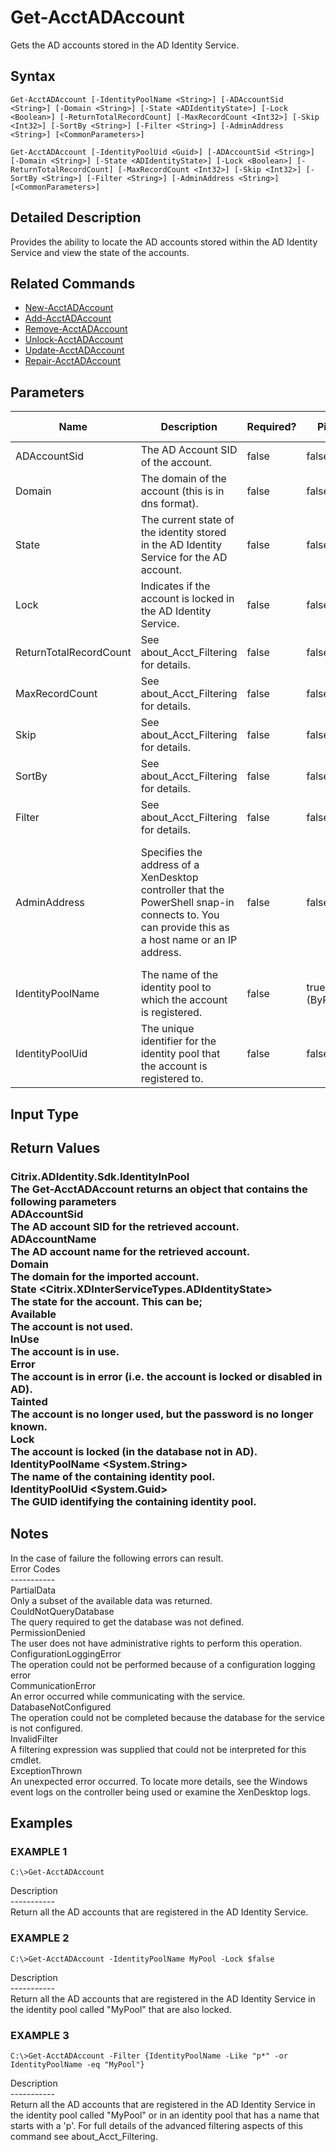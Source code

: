 ﻿# Get-AcctADAccount

   Gets the AD accounts stored in the AD Identity Service.

## Syntax
```
Get-AcctADAccount [-IdentityPoolName <String>] [-ADAccountSid <String>] [-Domain <String>] [-State <ADIdentityState>] [-Lock <Boolean>] [-ReturnTotalRecordCount] [-MaxRecordCount <Int32>] [-Skip <Int32>] [-SortBy <String>] [-Filter <String>] [-AdminAddress <String>] [<CommonParameters>]

Get-AcctADAccount [-IdentityPoolUid <Guid>] [-ADAccountSid <String>] [-Domain <String>] [-State <ADIdentityState>] [-Lock <Boolean>] [-ReturnTotalRecordCount] [-MaxRecordCount <Int32>] [-Skip <Int32>] [-SortBy <String>] [-Filter <String>] [-AdminAddress <String>] [<CommonParameters>]
```

## Detailed Description
   Provides the ability to locate the AD accounts stored within the AD Identity Service and view the state of the accounts.

## Related Commands
  * [New-AcctADAccount](New-AcctADAccount.html)
  * [Add-AcctADAccount](Add-AcctADAccount.html)
  * [Remove-AcctADAccount](Remove-AcctADAccount.html)
  * [Unlock-AcctADAccount](Unlock-AcctADAccount.html)
  * [Update-AcctADAccount](Update-AcctADAccount.html)
  * [Repair-AcctADAccount](Repair-AcctADAccount.html)
## Parameters

| Name   | Description | Required? | Pipeline Input | Default Value |
| --- | --- | --- | --- | --- |
| ADAccountSid | The AD Account SID of the account. | false | false |  |
| Domain | The domain of the account (this is in dns format). | false | false |  |
| State | The current state of the identity stored in the AD Identity Service for the AD account. | false | false |  |
| Lock | Indicates if the account is locked in the AD Identity Service. | false | false |  |
| ReturnTotalRecordCount | See about_Acct_Filtering for details. | false | false | false |
| MaxRecordCount | See about_Acct_Filtering for details. | false | false | 250 |
| Skip | See about_Acct_Filtering for details. | false | false | 0 |
| SortBy | See about_Acct_Filtering for details. | false | false |  |
| Filter | See about_Acct_Filtering for details. | false | false |  |
| AdminAddress | Specifies the address of a XenDesktop controller that the PowerShell snap-in connects to.  You can provide this as a host name or an IP address. | false | false | LocalHost. Once a value is provided by any cmdlet, this value becomes the default. |
| IdentityPoolName | The name of the identity pool to which the account is registered. | false | true (ByPropertyName) |  |
| IdentityPoolUid | The unique identifier for the identity pool that the account is registered to. | false | false |  |

## Input Type
### 
   
## Return Values
### Citrix.ADIdentity.Sdk.IdentityInPool<br>    The Get-AcctADAccount returns an object that contains the following parameters<br>        ADAccountSid <string><br>            The AD account SID for the retrieved account.<br>        ADAccountName <string><br>          The AD account name for the retrieved account.<br>          Domain <string><br>            The domain for the imported account.<br>        State <Citrix.XDInterServiceTypes.ADIdentityState><br>            The state for the account. This can be;<br>                Available<br>                    The account is not used.<br>                InUse<br>                    The account is in use.<br>                Error<br>                    The account is in error (i.e. the account is locked or disabled in AD).<br>                Tainted<br>                     The account is no longer used, but the password is no longer known.<br>        Lock <Boolean><br>            The account is locked (in the database not in AD).<br>        IdentityPoolName <System.String><br>            The name of the containing identity pool.<br>        IdentityPoolUid <System.Guid><br>            The GUID identifying the containing identity pool.
   ## Notes
   In the case of failure the following errors can result.<br>    Error Codes<br>    -----------<br>    PartialData<br>    Only a subset of the available data was returned.<br>    CouldNotQueryDatabase<br>    The query required to get the database was not defined.<br>    PermissionDenied<br>    The user does not have administrative rights to perform this operation.<br>    ConfigurationLoggingError<br>    The operation could not be performed because of a configuration logging error<br>    CommunicationError<br>    An error occurred while communicating with the service.<br>    DatabaseNotConfigured<br>    The operation could not be completed because the database for the service is not configured.<br>    InvalidFilter<br>    A filtering expression was supplied that could not be interpreted for this cmdlet.<br>    ExceptionThrown<br>    An unexpected error occurred.  To locate more details, see the Windows event logs on the controller being used or examine the XenDesktop logs.
## Examples

### EXAMPLE 1
```
C:\>Get-AcctADAccount
```
   Description<br>-----------<br>Return all the AD accounts that are registered in the AD Identity Service.
### EXAMPLE 2
```
C:\>Get-AcctADAccount -IdentityPoolName MyPool -Lock $false
```
   Description<br>-----------<br>Return all the AD accounts that are registered in the AD Identity Service in the identity pool called "MyPool" that are also locked.
### EXAMPLE 3
```
C:\>Get-AcctADAccount -Filter {IdentityPoolName -Like "p*" -or IdentityPoolName -eq "MyPool"}
```
   Description<br>-----------<br>Return all the AD accounts that are registered in the AD Identity Service in the identity pool called "MyPool" or in an identity pool that has a name that starts with a 'p'.  For full details of the advanced filtering aspects of this command see about_Acct_Filtering.
